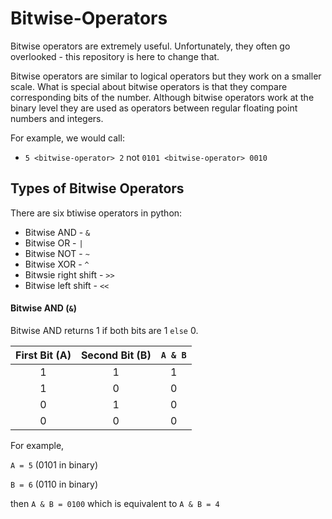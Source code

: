 # Bitwise-Operators
Bitwise operators are extremely useful. Unfortunately, they often go overlooked - this repository is here to change that.

Bitwise operators are similar to logical operators but they work on a smaller scale. What is special about bitwise operators is that they compare corresponding bits of the number. Although bitwise operators work at the binary level they are used as operators between regular floating point numbers and integers. 

For example, we would call:
* ```5 <bitwise-operator> 2``` not ```0101 <bitwise-operator> 0010``` 

## Types of Bitwise Operators
There are six btiwise operators in python:
* Bitwise AND - ```&```
* Bitwise OR - ```|```
* Bitwise NOT - ```~```
* Bitwise XOR - ```^```
* Bitwsie right shift - ```>>```
* Bitwise left shift - ```<<```

#### Bitwise AND (```&```)
Bitwise AND returns 1 if both bits are 1 ```else``` 0.

| First Bit (A) | Second Bit (B) |  ```A & B```  |
|      :---:    |      :---:     |     :---:   |
|        1      |        1       |       1     |
|        1      |        0       |       0     |
|        0      |        1       |       0     |
|        0      |        0       |       0     |

For example, 

```A = 5``` (0101 in binary) 

```B = 6``` (0110 in binary)

then ```A & B = 0100``` which is equivalent to ```A & B = 4```
